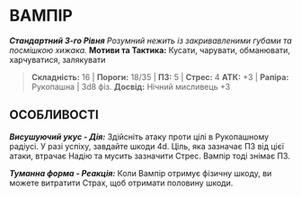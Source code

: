 ﻿# ВАМПІР

***Стандартний 3-го Рівня***
*Розумний нежить із закривавленими губами та посмішкою хижака.*
**Мотиви та Тактика:** Кусати, чарувати, обманювати, харчуватися, залякувати

> **Складність:** 16 | **Пороги:** 18/35 | **ПЗ:** 5 | **Стрес:** 4
> **АТК:** +3 | **Рапіра:** Рукопашна | 3d8 фіз.
> **Досвід:** Нічний мисливець +3

## ОСОБЛИВОСТІ

***Висушуючий укус - Дія:*** Здійсніть атаку проти цілі в Рукопашному радіусі. У разі успіху, завдайте шкоди 4d. Ціль, яка зазначає ПЗ від цієї атаки, втрачає Надію та мусить зазначити Стрес. Вампір тоді знімає ПЗ.

***Туманна форма - Реакція:*** Коли Вампір отримує фізичну шкоду, ви можете витратити Страх, щоб отримати половину шкоди.